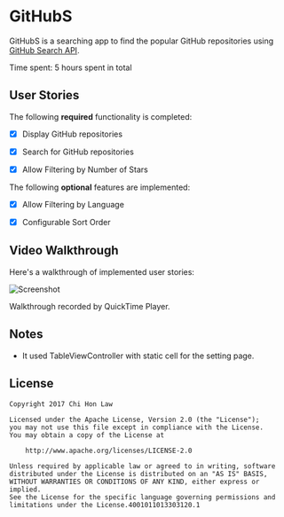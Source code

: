 # GitHubS

GitHubS is a searching app to find the popular GitHub repositories using [GitHub Search API](https://developer.github.com/v3/search/).

Time spent: 5 hours spent in total

## User Stories

The following **required** functionality is completed:

- [X] Display GitHub repositories

- [X] Search for GitHub repositories

- [X] Allow Filtering by Number of Stars

The following **optional** features are implemented:

- [X] Allow Filtering by Language

- [X] Configurable Sort Order

## Video Walkthrough 

Here's a walkthrough of implemented user stories:

![Screenshot](walkthrough.gif)

Walkthrough recorded by QuickTime Player.

## Notes

- It used TableViewController with static cell for the setting page.

## License

    Copyright 2017 Chi Hon Law

    Licensed under the Apache License, Version 2.0 (the "License");
    you may not use this file except in compliance with the License.
    You may obtain a copy of the License at

        http://www.apache.org/licenses/LICENSE-2.0

    Unless required by applicable law or agreed to in writing, software
    distributed under the License is distributed on an "AS IS" BASIS,
    WITHOUT WARRANTIES OR CONDITIONS OF ANY KIND, either express or implied.
    See the License for the specific language governing permissions and
    limitations under the License.4001011013303120.1

